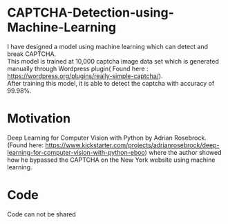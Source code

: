 # CAPTCHA-Detection-using-Machine-Learning
I have designed a model using machine learning which can detect and break CAPTCHA.
<br>
This model is trained at 10,000 captcha image data set which is generated manually through Wordpress plugin( Found here : https://wordpress.org/plugins/really-simple-captcha/).<br>
After training this model, it is able to detect the captcha with accuracy of 99.98%.
<br>
# Motivation
Deep Learning for Computer Vision with Python by Adrian Rosebrock. (Found here: https://www.kickstarter.com/projects/adrianrosebrock/deep-learning-for-computer-vision-with-python-eboo) where the author showed how he bypassed the CAPTCHA on the New York website using machine learning.

# Code
Code can not be shared
